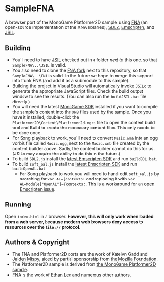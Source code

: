 # SampleFNA
A browser port of the MonoGame Platformer2D sample, using [FNA](https://github.com/flibitijibibo/FNA) (an open-source implementation of the XNA libraries), [SDL2](https://github.com/emscripten-ports/SDL2), [Emscripten](http://emscripten.org/), and [JSIL](http://jsil.org/).

## Building
* You'll need to have [JSIL](https://github.com/sq/JSIL) checked out in a folder *next to* this one, so that ```SampleFNA\..\JSIL``` is valid.
* You also need to clone the [FNA fork](https://github.com/sq/FNA) next to this repository, so that ```SampleFNA\..\FNA``` is valid. In the future we hope to merge this support into trunk FNA (and add it as a submodule to this sample).
* Building the project in Visual Studio will automatically invoke ```JSILc``` to generate the appropriate JavaScript files. Check the build output window to see the results. (You can also run the ```buildJSIL.bat``` file directly.)
* You will need the latest [MonoGame SDK](http://www.monogame.net/downloads/) installed if you want to compile the sample's content into the ```XNB``` files used by the sample. Once you have it installed, double-click the ```Platformer2D\Content\Platformer2d.mgcb``` file to open the content build tool and Build to create the necessary content files. This only needs to be done once.
* For Song playback to work, you'll need to convert ```Music.wma``` into an ogg vorbis file called ```Music.ogg```, next to the ```Music.xnb``` file created by the content builder above. Sadly, the content builder cannot do this for us. (JSILc may acquire the ability to do this in the future.)
* To build ```SDL2.js``` install the [latest Emscripten SDK](https://kripken.github.io/emscripten-site/docs/getting_started/downloads.html) and run ```buildSDL.bat```.
* To build ```soft_oal.js``` install the [latest Emscripten SDK](https://kripken.github.io/emscripten-site/docs/getting_started/downloads.html) and run ```buildOpenAL.bat```
  * For Song playback to work you will need to hand-edit ```soft_oal.js``` by searching for ```var AL={contexts:``` and replacing it with ```var AL=Module["OpenAL"]={contexts:```. This is a workaround for an [open Emscripten issue](https://github.com/kripken/emscripten/issues/3599).

## Running
Open ```index.html``` in a browser. **However, this will only work when loaded from a web server, because modern web browsers deny access to resources over the ```file://``` protocol.**

## Authors & Copyright
* The FNA and Platformer2D ports are the work of [Katelyn Gadd](https://github.com/kg) and [Jaiden Mispy](https://github.com/mispy), aided by partial sponsorship from [the Mozilla Foundation](https://www.mozilla.org/en-US/).
* The Platformer2D sample is derived from [the MonoGame Platformer2D sample](https://github.com/Mono-Game/MonoGame.Samples).
* [FNA](https://github.com/flibitijibibo/FNA) is the work of [Ethan Lee](https://github.com/flibitijibibo) and numerous other authors.
